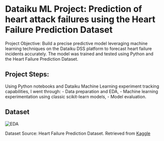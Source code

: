 <h1>Dataiku ML Project: Prediction of heart attack failures using the Heart Failure Prediction Dataset</h1>

Project Objective: Build a precise predictive model leveraging machine learning techniques on the Dataiku DSS platform to forecast heart failure incidents accurately.  The model was trained and tested using Python and the Heart Failure Prediction Dataset.

<h2>Project Steps: </h2>
Using Python notebooks and Dataiku Machine Learning experiment tracking capabilities, I went through:
- Data preparation and EDA, 
- Machine learning experimentation using classic scikit-learn models,
- Model evaluation.

<h2>Dataset </h2>

![EDA](https://github.com/Pollybs/dataiku_ML_heart_attack_prediction/blob/main/EDA-Heart-Failure-Prediction-Dataset.png)

Dataset Source: Heart Failure Prediction Dataset. Retrieved from <a href="https://www.kaggle.com/datasets/fedesoriano/heart-failure-prediction"> Kaggle</a>
